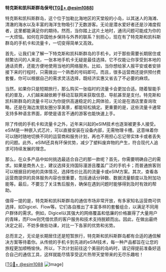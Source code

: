 **特克斯和凯科斯群岛保号[[TG💪+ @esim1088](https://t.me/s/esim1088)]**

特克斯和凯科斯群岛，这个位于加勒比海地区的天堂般的小岛，以其迷人的海滩、清澈的海水以及丰富的海洋生物吸引了无数游客。无论是潜水爱好者还是沙滩度假者，这里都能满足你的期待。然而，当你踏上这片土地时，通讯问题可能成为你的一大烦恼。如何在异国他乡保持与外界的联系？别担心，现在有了特克斯和凯科斯群岛的手机卡和流量卡，一切变得简单又高效。

首先，让我们来了解一下特克斯和凯科斯群岛的手机卡。对于那些需要长期居住或频繁访问的人来说，一张本地手机卡无疑是最佳选择。它不仅能让你享受到本地的通话资费，还能方便地使用当地的网络服务。比如，当你想给家人报平安或者安排接下来的行程时，只需拨出一个熟悉的号码即可。而且，很多运营商还提供预付费套餐，你可以根据自己的需求灵活选择，既经济实惠又省去了不必要的麻烦。

当然，如果你只是短期旅行，那么购买一张临时的流量卡会更加合适。随着智能手机的普及，人们越来越依赖于移动互联网来获取信息、导航甚至是支付。特克斯和凯科斯群岛的流量卡可以为你提供高速稳定的上网体验，无论是在酒店里查询攻略，还是在海边发朋友圈分享美景，都能轻松搞定。更重要的是，这些流量卡通常支持多种语言界面，即使是语言不通的游客也能快速上手。

除了传统的手机卡和流量卡之外，近年来兴起的eSIM技术也逐渐被更多人接受。eSIM是一种嵌入式芯片，可以直接安装在设备内部，无需物理卡槽。这意味着你可以随时随地切换不同的运营商和服务计划，再也不用担心忘记带实体卡或者丢失的问题。此外，eSIM还具有环保优势，减少了塑料废弃物的产生，符合现代人追求可持续发展的理念。

那么，在众多产品中如何挑选最适合自己的那一款呢？首先，你需要明确自己的需求。如果是商务人士，建议选择支持国际漫游且覆盖广泛的手机卡；而普通旅客则可以根据目的地的具体情况，选择性价比高的流量卡或eSIM方案。其次，查看各运营商提供的具体服务内容也很重要，包括通话分钟数、数据流量额度以及附加功能等。最后，不要忘了关注售后服务，确保在遇到问题时能够得到及时有效的帮助。

值得一提的是，特克斯和凯科斯群岛的通信市场非常开放，有多家知名运营商可供选择，如Digicel、Flow等。它们各自推出了丰富多样的套餐组合，以满足不同用户群体的需求。例如，Digicel以其强大的网络覆盖和低廉的价格赢得了大量用户的青睐，而Flow则凭借优质的客户服务和技术支持脱颖而出。因此，在做出最终决定之前，不妨多做些功课，对比一下各家的优势和劣势。

总而言之，无论是长期居住还是短暂旅行，特克斯和凯科斯群岛都有合适的通信解决方案等待着你。从传统的手机卡到先进的eSIM技术，每一种产品都旨在让您的旅程更加顺畅愉快。所以，下次计划前往这个美丽的岛屿时，请记得提前准备好适合自己的通信工具，这样就能尽情享受这片热带天堂带来的无尽乐趣啦！

[[TG💪+ @esim1088](https://t.me/s/esim1088) ![Image](https://i.postimg.cc/4NQfJmqS/Snipaste-2025-05-13-00-14-12.png)]